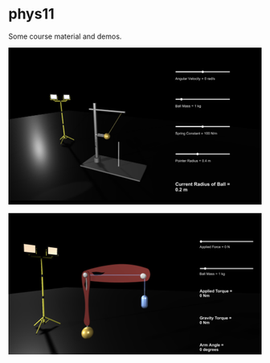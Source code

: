 # phys11

Some course material and demos. 

![](./gpdemos/Media/centripetal-circular-motion.png)

![](./gpdemos/Media/human-arm-gravity.png)
